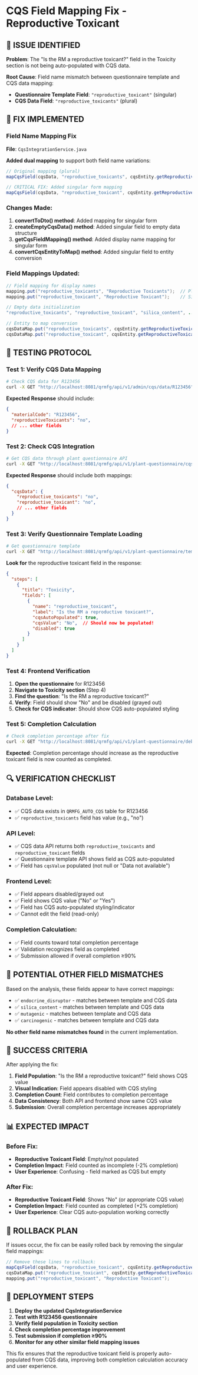 # CQS Field Mapping Fix - Reproductive Toxicant

## 🚨 ISSUE IDENTIFIED

**Problem**: The "Is the RM a reproductive toxicant?" field in the Toxicity section is not being auto-populated with CQS data.

**Root Cause**: Field name mismatch between questionnaire template and CQS data mapping:
- **Questionnaire Template Field**: `"reproductive_toxicant"` (singular)
- **CQS Data Field**: `"reproductive_toxicants"` (plural)

## 🔧 FIX IMPLEMENTED

### Field Name Mapping Fix

**File**: `CqsIntegrationService.java`

**Added dual mapping** to support both field name variations:

```java
// Original mapping (plural)
mapCqsField(cqsData, "reproductive_toxicants", cqsEntity.getReproductiveToxicants());

// CRITICAL FIX: Added singular form mapping
mapCqsField(cqsData, "reproductive_toxicant", cqsEntity.getReproductiveToxicants());
```

### Changes Made:

1. **convertToDto() method**: Added mapping for singular form
2. **createEmptyCqsData() method**: Added singular field to empty data structure
3. **getCqsFieldMapping() method**: Added display name mapping for singular form
4. **convertCqsEntityToMap() method**: Added singular field to entity conversion

### Field Mappings Updated:

```java
// Field mapping for display names
mapping.put("reproductive_toxicants", "Reproductive Toxicants");  // Plural
mapping.put("reproductive_toxicant", "Reproductive Toxicant");    // Singular

// Empty data initialization
"reproductive_toxicants", "reproductive_toxicant", "silica_content", ...

// Entity to map conversion
cqsDataMap.put("reproductive_toxicants", cqsEntity.getReproductiveToxicants());
cqsDataMap.put("reproductive_toxicant", cqsEntity.getReproductiveToxicants());
```

## 🧪 TESTING PROTOCOL

### Test 1: Verify CQS Data Mapping

```bash
# Check CQS data for R123456
curl -X GET "http://localhost:8081/qrmfg/api/v1/admin/cqs/data/R123456"
```

**Expected Response** should include:
```json
{
  "materialCode": "R123456",
  "reproductiveToxicants": "no",
  // ... other fields
}
```

### Test 2: Check CQS Integration

```bash
# Get CQS data through plant questionnaire API
curl -X GET "http://localhost:8081/qrmfg/api/v1/plant-questionnaire/cqs-data?materialCode=R123456&plantCode=1102"
```

**Expected Response** should include both mappings:
```json
{
  "cqsData": {
    "reproductive_toxicants": "no",
    "reproductive_toxicant": "no",
    // ... other fields
  }
}
```

### Test 3: Verify Questionnaire Template Loading

```bash
# Get questionnaire template
curl -X GET "http://localhost:8081/qrmfg/api/v1/plant-questionnaire/template?materialCode=R123456&plantCode=1102"
```

**Look for** the reproductive toxicant field in the response:
```json
{
  "steps": [
    {
      "title": "Toxicity",
      "fields": [
        {
          "name": "reproductive_toxicant",
          "label": "Is the RM a reproductive toxicant?",
          "cqsAutoPopulated": true,
          "cqsValue": "No",  // Should now be populated!
          "disabled": true
        }
      ]
    }
  ]
}
```

### Test 4: Frontend Verification

1. **Open the questionnaire** for R123456
2. **Navigate to Toxicity section** (Step 4)
3. **Find the question**: "Is the RM a reproductive toxicant?"
4. **Verify**: Field should show "No" and be disabled (grayed out)
5. **Check for CQS indicator**: Should show CQS auto-populated styling

### Test 5: Completion Calculation

```bash
# Check completion percentage after fix
curl -X GET "http://localhost:8081/qrmfg/api/v1/plant-questionnaire/debug/1102/R123456"
```

**Expected**: Completion percentage should increase as the reproductive toxicant field is now counted as completed.

## 🔍 VERIFICATION CHECKLIST

### Database Level:
- ✅ CQS data exists in `QRMFG_AUTO_CQS` table for R123456
- ✅ `reproductive_toxicants` field has value (e.g., "no")

### API Level:
- ✅ CQS data API returns both `reproductive_toxicants` and `reproductive_toxicant` fields
- ✅ Questionnaire template API shows field as CQS auto-populated
- ✅ Field has `cqsValue` populated (not null or "Data not available")

### Frontend Level:
- ✅ Field appears disabled/grayed out
- ✅ Field shows CQS value ("No" or "Yes")
- ✅ Field has CQS auto-populated styling/indicator
- ✅ Cannot edit the field (read-only)

### Completion Calculation:
- ✅ Field counts toward total completion percentage
- ✅ Validation recognizes field as completed
- ✅ Submission allowed if overall completion ≥90%

## 🚨 POTENTIAL OTHER FIELD MISMATCHES

Based on the analysis, these fields appear to have correct mappings:
- ✅ `endocrine_disruptor` - matches between template and CQS data
- ✅ `silica_content` - matches between template and CQS data
- ✅ `mutagenic` - matches between template and CQS data
- ✅ `carcinogenic` - matches between template and CQS data

**No other field name mismatches found** in the current implementation.

## 🎯 SUCCESS CRITERIA

After applying the fix:

1. **Field Population**: "Is the RM a reproductive toxicant?" field shows CQS value
2. **Visual Indication**: Field appears disabled with CQS styling
3. **Completion Count**: Field contributes to completion percentage
4. **Data Consistency**: Both API and frontend show same CQS value
5. **Submission**: Overall completion percentage increases appropriately

## 📊 EXPECTED IMPACT

### Before Fix:
- **Reproductive Toxicant Field**: Empty/not populated
- **Completion Impact**: Field counted as incomplete (-2% completion)
- **User Experience**: Confusing - field marked as CQS but empty

### After Fix:
- **Reproductive Toxicant Field**: Shows "No" (or appropriate CQS value)
- **Completion Impact**: Field counted as completed (+2% completion)
- **User Experience**: Clear CQS auto-population working correctly

## 🔧 ROLLBACK PLAN

If issues occur, the fix can be easily rolled back by removing the singular field mappings:

```java
// Remove these lines to rollback:
mapCqsField(cqsData, "reproductive_toxicant", cqsEntity.getReproductiveToxicants());
cqsDataMap.put("reproductive_toxicant", cqsEntity.getReproductiveToxicants());
mapping.put("reproductive_toxicant", "Reproductive Toxicant");
```

## 🚀 DEPLOYMENT STEPS

1. **Deploy the updated CqsIntegrationService**
2. **Test with R123456 questionnaire**
3. **Verify field population in Toxicity section**
4. **Check completion percentage improvement**
5. **Test submission if completion ≥90%**
6. **Monitor for any other similar field mapping issues**

This fix ensures that the reproductive toxicant field is properly auto-populated from CQS data, improving both completion calculation accuracy and user experience.